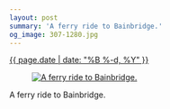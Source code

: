 ```yaml
---
layout: post
summary: 'A ferry ride to Bainbridge.'
og_image: 307-1280.jpg
---
```


<p>
 <time>
  <a href="/307">
   {{ page.date | date: "%B %-d, %Y" }}
  </a>
 </time>
 <a href="/307">
  <figure data-taken="4/7/2014">
   <img alt="A ferry ride to Bainbridge." sizes="(min-width: 700px) 50vw, calc(100vw - 2rem)" src="{{ site.assets_url }}/307-640.jpg" srcset="{{ site.assets_url }}/307-1280.jpg 1280w, {{ site.assets_url }}/307-960.jpg 960w, {{ site.assets_url }}/307-640.jpg 640w, {{ site.assets_url }}/307-320.jpg 320w"/>
  </figure>
 </a>
 <span>
  A ferry ride to Bainbridge.
 </span>
</p>
